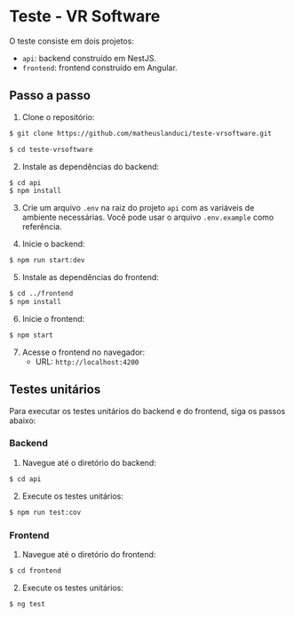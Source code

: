 # Teste - VR Software

O teste consiste em dois projetos:

- `api`: backend construído em NestJS.
- `frontend`: frontend construído em Angular.

## Passo a passo

1. Clone o repositório:
   
```bash
$ git clone https://github.com/matheuslanduci/teste-vrsoftware.git

$ cd teste-vrsoftware
```

2. Instale as dependências do backend:

```bash
$ cd api
$ npm install
```

3. Crie um arquivo `.env` na raiz do projeto `api` com as variáveis de ambiente necessárias. Você pode usar o arquivo `.env.example` como referência.

4. Inicie o backend:

```bash
$ npm run start:dev
```

5. Instale as dependências do frontend:

```bash
$ cd ../frontend
$ npm install
```

6. Inicie o frontend:

```bash
$ npm start
```

7. Acesse o frontend no navegador:
   - URL: `http://localhost:4200`

## Testes unitários

Para executar os testes unitários do backend e do frontend, siga os passos abaixo:

### Backend

1. Navegue até o diretório do backend:

```bash
$ cd api
```

2. Execute os testes unitários:

```bash
$ npm run test:cov
```

### Frontend

1. Navegue até o diretório do frontend:

```bash
$ cd frontend
```

2. Execute os testes unitários:

```bash
$ ng test
```